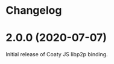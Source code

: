 # Changelog

<a name="2.0.0"></a>
# 2.0.0 (2020-07-07)

Initial release of Coaty JS libp2p binding.
